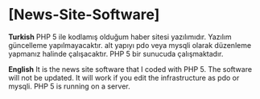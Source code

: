 
# [News-Site-Software]


**Turkish**
PHP 5 ile kodlamış olduğum haber sitesi yazılımıdır. Yazılım güncelleme yapılmayacaktır. alt yapıyı pdo veya mysqli  olarak düzenleme yapmanız halinde çalışacaktır. PHP 5 bir sunucuda çalışmaktadır.


**English**
It is the news site software that I coded with PHP 5. The software will not be updated. It will work if you edit the infrastructure as pdo or mysqli. PHP 5 is running on a server.
